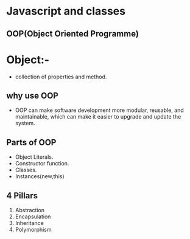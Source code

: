 # Javascript and classes

## OOP(Object Oriented Programme)

# Object:-
- collection of properties and method.

## why use OOP
- OOP can make software development more modular, reusable, and maintainable, which can make it easier to upgrade and update the system.

## Parts of OOP
- Object Literals.
- Constructor function.
- Classes.
- Instances(new,this)

## 4 Pillars
1. Abstraction
2. Encapsulation
3. Inheritance
4. Polymorphism